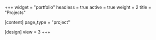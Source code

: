 +++
widget = "portfolio"
headless = true
active = true
weight = 2
title = "Projects"

[content]
  page_type = "project"

[design]
  view = 3
+++

